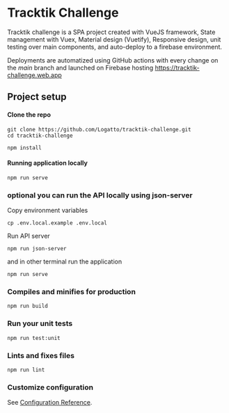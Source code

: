 # Tracktik Challenge

Tracktik challenge is a SPA project created with VueJS framework, State management with Vuex, Material design (Vuetify), Responsive design, unit testing over main components, and auto-deploy to a firebase environment. 



Deployments are automatized using GitHub actions with every change on the _main_ branch and launched on Firebase hosting https://tracktik-challenge.web.app

## Project setup


#### Clone the repo

```
git clone https://github.com/Logatto/tracktik-challenge.git
cd tracktik-challenge
```

```
npm install
```

#### Running application locally
```
npm run serve
```

### optional you can run the API locally using json-server

Copy environment variables
```
cp .env.local.example .env.local
```
Run API server
```
npm run json-server
```
and in other terminal run the application
```
npm run serve
```


### Compiles and minifies for production
```
npm run build
```

### Run your unit tests
```
npm run test:unit
```

### Lints and fixes files
```
npm run lint
```

### Customize configuration
See [Configuration Reference](https://cli.vuejs.org/config/).
